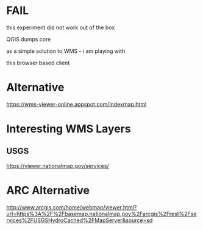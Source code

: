 # FAIL

this experiment did not work out of the box 

QGIS dumps core


as a simple solution to WMS - i am playing with 

this browser based client

# Alternative
https://wms-viewer-online.appspot.com/indexmap.html


# Interesting WMS Layers

## USGS

https://viewer.nationalmap.gov/services/


# ARC Alternative
http://www.arcgis.com/home/webmap/viewer.html?url=https%3A%2F%2Fbasemap.nationalmap.gov%2Farcgis%2Frest%2Fservices%2FUSGSHydroCached%2FMapServer&source=sd



